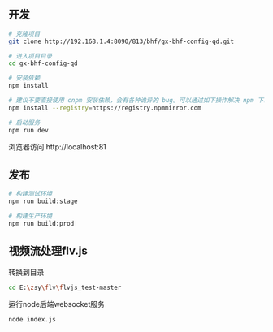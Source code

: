 ## 开发

```bash
# 克隆项目
git clone http://192.168.1.4:8090/813/bhf/gx-bhf-config-qd.git

# 进入项目目录
cd gx-bhf-config-qd

# 安装依赖
npm install

# 建议不要直接使用 cnpm 安装依赖，会有各种诡异的 bug。可以通过如下操作解决 npm 下载速度慢的问题
npm install --registry=https://registry.npmmirror.com

# 启动服务
npm run dev
```

浏览器访问 http://localhost:81

## 发布

```bash
# 构建测试环境
npm run build:stage

# 构建生产环境
npm run build:prod
```
## 视频流处理flv.js
转换到目录 
```bash
cd E:\zsy\flv\flvjs_test-master
```

运行node后端websocket服务
```bash
node index.js
```